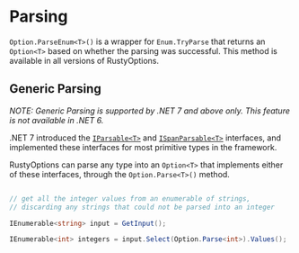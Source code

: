 # Parsing

`Option.ParseEnum<T>()` is a wrapper for `Enum.TryParse` that returns an `Option<T>` based on whether the parsing was successful.
This method is available in all versions of RustyOptions.

## Generic Parsing

_NOTE: Generic Parsing is supported by .NET 7 and above only. This feature is not available in .NET 6._

.NET 7 introduced the [`IParsable<T>`](https://learn.microsoft.com/en-us/dotnet/api/system.iparsable-1?view=net-7.0) and
[`ISpanParsable<T>`](https://learn.microsoft.com/en-us/dotnet/api/system.ispanparsable-1?view=net-7.0) interfaces, and implemented
these interfaces for most primitive types in the framework.

RustyOptions can parse any type into an `Option<T>` that implements either of these interfaces, through the `Option.Parse<T>()` method.

```csharp

// get all the integer values from an enumerable of strings, 
// discarding any strings that could not be parsed into an integer

IEnumerable<string> input = GetInput();

IEnumerable<int> integers = input.Select(Option.Parse<int>).Values();

```
